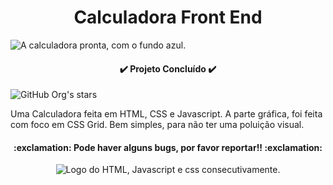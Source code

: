 <h1 align="center"> Calculadora Front End </h1>

![A calculadora pronta, com o fundo azul.](https://user-images.githubusercontent.com/51096190/177723231-11fb535a-3550-403d-8f2b-4282953d36cd.png)

<h4 align="center"> 

:heavy_check_mark: Projeto Concluído :heavy_check_mark:

</h4>

![GitHub Org's stars](https://img.shields.io/github/stars/camilafernanda?style=social)

<p>Uma Calculadora feita em HTML, CSS e Javascript. A parte gráfica, foi feita com foco em CSS Grid. Bem simples, para não ter uma poluição visual.</p>

<h4 align="center">:exclamation: Pode haver alguns bugs, por favor reportar!! :exclamation:</h4>

<p align="center">
<img src="https://user-images.githubusercontent.com/51096190/177724415-d9a56c5c-5d52-4f38-aab3-40a3b8ebef56.png" alt="Logo do HTML, Javascript e css consecutivamente."/>
</p>
